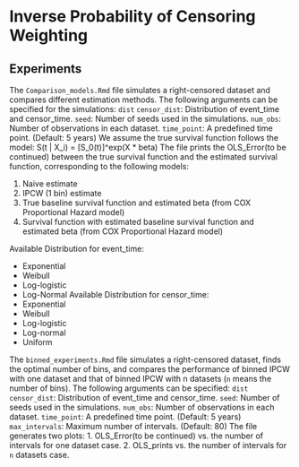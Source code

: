 # Inverse Probability of Censoring Weighting

## Experiments
The `Comparison_models.Rmd` file simulates a right-censored dataset and compares different estimation methods. The following arguments can be specified for the simulations:
 `dist` `censor_dist`: Distribution of event_time and censor_time.
 `seed`: Number of seeds used in the simulations.
 `num_obs`: Number of observations in each dataset.
 `time_point`: A predefined time point. (Default: 5 years)
We assume the true survival function follows the model: S(t | X_i) = [S_0(t)]^exp(X * beta)
 The file prints the OLS_Error(to be continued) between the true survival function and the estimated survival function, corresponding to the following models:
 1. Naive estimate
 2. IPCW (1 bin) estimate
 3. True baseline survival function and estimated beta (from COX Proportional Hazard model)
 4. Survival function with estimated baseline survival function and estimated beta (from COX Proportional Hazard model)

 Available Distribution for event_time:
   - Exponential
   - Weibull
   - Log-logistic
   - Log-Normal
Available Distribution for censor_time:
   - Exponential
   - Weibull
   - Log-logistic
   - Log-normal
   - Uniform

The `binned_experiments.Rmd` file simulates a right-censored dataset, finds the optimal number of bins, and compares the performance of binned IPCW with one dataset and that of binned IPCW with n datasets (`n` means the number of bins). The following arguments can be specified:
   `dist` `censor_dist`: Distribution of event_time and censor_time.
   `seed`: Number of seeds used in the simulations.
   `num_obs`: Number of observations in each dataset.
   `time_point`: A predefined time point. (Default: 5 years)
   `max_intervals`: Maximum number of intervals. (Default: 80)
The file generates two plots: 
    1. OLS_Error(to be continued) vs. the number of intervals for one dataset case.
    2. OLS_prints vs. the number of intervals for `n` datasets case.

 

